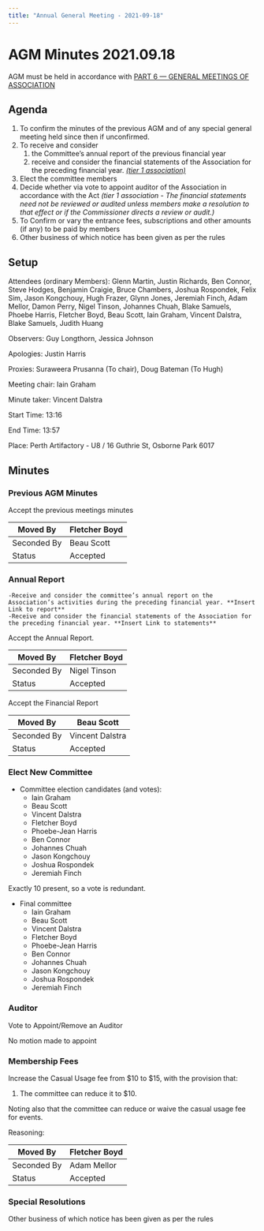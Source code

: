```yaml
---
title: "Annual General Meeting - 2021-09-18"
---
```

# AGM Minutes 2021.09.18

AGM must be held in accordance with [PART 6 — GENERAL MEETINGS OF ASSOCIATION](https://wiki.artifactory.org.au/doku.php?id=constitution#annual_general_meeting)

## Agenda

1.  To confirm the minutes of the previous AGM and of any special general meeting held since then if unconfirmed.
2.  To receive and consider
    1.  the Committee’s annual report of the previous financial year
    2.  receive and consider the financial statements of the Association for the preceding financial year. *[(tier 1 association)](https://www.commerce.wa.gov.au/publications/financial-reporting-under-new-associations-law)*
3.  Elect the committee members
4.  Decide whether via vote to appoint auditor of the Association in accordance with the Act *(tier 1 association - The financial statements need not be reviewed or audited unless members make a resolution to that effect or if the Commissioner directs a review or audit.)*
5.  To Confirm or vary the entrance fees, subscriptions and other amounts (if any) to be paid by members
6.  Other business of which notice has been given as per the rules

## Setup

Attendees (ordinary Members): Glenn Martin, Justin Richards, Ben Connor, Steve Hodges, Benjamin Craigie, Bruce Chambers, Joshua Rospondek, Felix Sim, Jason Kongchouy, Hugh Frazer, Glynn Jones, Jeremiah Finch, Adam Mellor, Damon Perry, Nigel Tinson, Johannes Chuah, Blake Samuels, Phoebe Harris, Fletcher Boyd, Beau Scott, Iain Graham, Vincent Dalstra, Blake Samuels, Judith Huang

Observers: Guy Longthorn, Jessica Johnson

Apologies: Justin Harris

Proxies: Suraweera Prusanna (To chair), Doug Bateman (To Hugh)

Meeting chair: Iain Graham

Minute taker: Vincent Dalstra

Start Time: 13:16

End Time: 13:57

Place: Perth Artifactory - U8 / 16 Guthrie St, Osborne Park 6017

## Minutes

### Previous AGM Minutes

Accept the previous meetings minutes

| Moved By    | Fletcher Boyd |
|-------------|---------------|
| Seconded By | Beau Scott    |
| Status      | Accepted      |

### Annual Report

    -Receive and consider the committee’s annual report on the Association’s activities during the preceding financial year. **Insert Link to report**
    -Receive and consider the financial statements of the Association for the preceding financial year. **Insert Link to statements**

Accept the Annual Report.

| Moved By    | Fletcher Boyd |
|-------------|---------------|
| Seconded By | Nigel Tinson  |
| Status      | Accepted      |

Accept the Financial Report

| Moved By    | Beau Scott      |
|-------------|-----------------|
| Seconded By | Vincent Dalstra |
| Status      | Accepted        |

### Elect New Committee

-   Committee election candidates (and votes):
    -   Iain Graham
    -   Beau Scott
    -   Vincent Dalstra
    -   Fletcher Boyd
    -   Phoebe-Jean Harris
    -   Ben Connor
    -   Johannes Chuah
    -   Jason Kongchouy
    -   Joshua Rospondek
    -   Jeremiah Finch

Exactly 10 present, so a vote is redundant.

-   Final committee
    -   Iain Graham
    -   Beau Scott
    -   Vincent Dalstra
    -   Fletcher Boyd
    -   Phoebe-Jean Harris
    -   Ben Connor
    -   Johannes Chuah
    -   Jason Kongchouy
    -   Joshua Rospondek
    -   Jeremiah Finch

### Auditor

Vote to Appoint/Remove an Auditor

No motion made to appoint

### Membership Fees

Increase the Casual Usage fee from \$10 to \$15, with the provision that:

1.  The committee can reduce it to \$10.

Noting also that the committee can reduce or waive the casual usage fee for events.

Reasoning:

| Moved By    | Fletcher Boyd |
|-------------|---------------|
| Seconded By | Adam Mellor   |
| Status      | Accepted      |

### Special Resolutions

Other business of which notice has been given as per the rules
